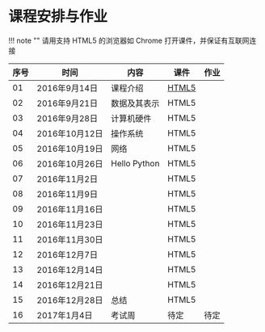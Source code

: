 课程安排与作业
=============

!!! note ""
    请用支持 HTML5 的浏览器如 Chrome 打开课件，并保证有互联网连接


序号 | 时间  |  内容 | 课件  | 作业
-- | --- | ---------- | -- | ----
01 | 2016年9月14日 | 课程介绍 | [HTML5](01.intro/index.html) |
02 | 2016年9月21日 | 数据及其表示 |  HTML5 |
03 | 2016年9月28日 | 计算机硬件 |  HTML5 |
04 | 2016年10月12日 | 操作系统 |  HTML5 |
05 | 2016年10月19日 | 网络 | HTML5 |
06 | 2016年10月26日 | Hello Python | HTML5 |
07 | 2016年11月2日 |  | HTML5 | 
08 | 2016年11月9日 |  | HTML5 | 
09 | 2016年11月16日 |  | HTML5  |
10 | 2016年11月23日 |  | HTML5  | 
11 | 2016年11月30日 |  | HTML5  |
12 | 2016年12月7日 |  | HTML5 | 
13 | 2016年12月14日 |  | HTML5  |
14 | 2016年12月21日 |  | HTML5 |
15 | 2016年12月28日 | 总结 | HTML5  |
16 | 2017年1月4日 | 考试周  | 待定  | 待定
